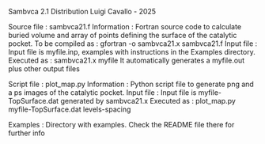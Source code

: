 Sambvca 2.1 Distribution
Luigi Cavallo - 2025

Source file       :   sambvca21.f
Information       :   Fortran source code to calculate buried volume and array of points 
                      defining the surface of the catalytic pocket.
To be compiled as :   gfortran -o  sambvca21.x sambvca21.f
Input file        :   Input file is myfile.inp, examples with instructions in the Examples directory.
Executed as       :   sambvca21.x myfile      It automatically generates a myfile.out plus other output files

Script file       :   plot_map.py
Information       :   Python script file to generate png and a ps images of the catalytic pocket.
Input file        :   Input file is myfile-TopSurface.dat generated by sambvca21.x
Executed as       :   plot_map.py  myfile-TopSurface.dat levels-spacing

Examples          :   Directory with examples. Check the README file there for further info
